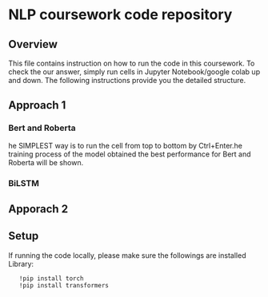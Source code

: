 # NLP coursework code repository

## Overview
This file contains instruction on how to run the code in this coursework.
To check the our answer, simply run cells in Jupyter Notebook/google colab up and down.
The following instructions provide you the detailed structure.


	        

## Approach 1
### Bert and Roberta
he SIMPLEST way is to run the cell from top to bottom by Ctrl+Enter.he training process of the model obtained the best performance for Bert and Roberta will be shown.
### BiLSTM


## Apporach 2

## Setup

If running the code locally, please make sure the followings are installed
Library: 

	   !pip install torch
	   !pip install transformers

    

